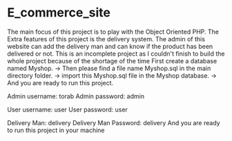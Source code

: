 # E_commerce_site
The main focus of this project is to play with the Object Oriented PHP. The Extra features of this project is the delivery system. The admin of this website can add the delivery man and can know if the product has been delivered or not. This is an incomplete project as I couldn't finish to build the whole project because of the shortage of the time
 First create a database named Myshop. -> Then please find a file name Myshop.sql in the main directory folder. -> import this Myshop.sql file in the Myshop database. -> And you are ready to run this project.
 
 
 
 
 
 
 Admin username: torab
Admin password: admin

User username: user
User password: user

Delivery Man: delivery
Delivery Man Password: delivery
And you are ready to run this project in your machine
